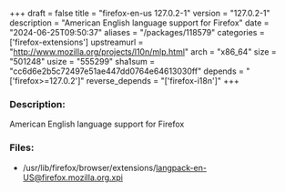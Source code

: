 +++
draft = false
title = "firefox-en-us 127.0.2-1"
version = "127.0.2-1"
description = "American English language support for Firefox"
date = "2024-06-25T09:50:37"
aliases = "/packages/118579"
categories = ['firefox-extensions']
upstreamurl = "http://www.mozilla.org/projects/l10n/mlp.html"
arch = "x86_64"
size = "501248"
usize = "555299"
sha1sum = "cc6d6e2b5c72497e51ae447dd0764e64613030ff"
depends = "['firefox>=127.0.2']"
reverse_depends = "['firefox-i18n']"
+++
### Description: 
American English language support for Firefox

### Files: 
* /usr/lib/firefox/browser/extensions/langpack-en-US@firefox.mozilla.org.xpi
